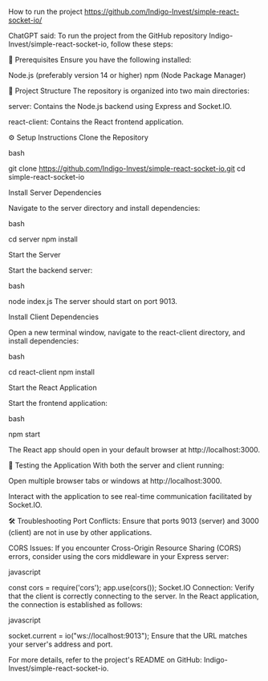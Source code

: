 How to run the project https://github.com/Indigo-Invest/simple-react-socket-io/


ChatGPT said:
To run the project from the GitHub repository Indigo-Invest/simple-react-socket-io, follow these steps:

🧰 Prerequisites
Ensure you have the following installed:

Node.js (preferably version 14 or higher)
npm (Node Package Manager)

📁 Project Structure
The repository is organized into two main directories:

server: Contains the Node.js backend using Express and Socket.IO.

react-client: Contains the React frontend application.

⚙️ Setup Instructions
Clone the Repository

bash

git clone https://github.com/Indigo-Invest/simple-react-socket-io.git
cd simple-react-socket-io

Install Server Dependencies

Navigate to the server directory and install dependencies:

bash

cd server
npm install

Start the Server

Start the backend server:

bash

node index.js
The server should start on port 9013.

Install Client Dependencies

Open a new terminal window, navigate to the react-client directory, and install dependencies:

bash

cd react-client
npm install

Start the React Application

Start the frontend application:

bash

npm start

The React app should open in your default browser at http://localhost:3000.

🚀 Testing the Application
With both the server and client running:

Open multiple browser tabs or windows at http://localhost:3000.

Interact with the application to see real-time communication facilitated by Socket.IO.

🛠️ Troubleshooting
Port Conflicts: Ensure that ports 9013 (server) and 3000 (client) are not in use by other applications.

CORS Issues: If you encounter Cross-Origin Resource Sharing (CORS) errors, consider using the cors middleware in your Express server:

javascript

const cors = require('cors');
app.use(cors());
Socket.IO Connection: Verify that the client is correctly connecting to the server. In the React application, the connection is established as follows:

javascript

socket.current = io("ws://localhost:9013");
Ensure that the URL matches your server's address and port.

For more details, refer to the project's README on GitHub: Indigo-Invest/simple-react-socket-io.
